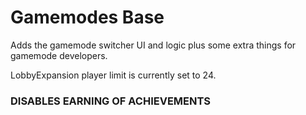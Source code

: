 # Gamemodes Base

Adds the gamemode switcher UI and logic plus some extra things for gamemode developers.  

LobbyExpansion player limit is currently set to 24.

### DISABLES EARNING OF ACHIEVEMENTS